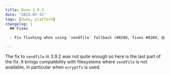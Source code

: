 ```yaml
---
title: Dune 3.9.3
date: "2023-07-31"
tags: [dune, platform]
changelog: |
  ## Fixes

  - Fix flushing when using `sendfile` fallback (#8288, fixes #8284, @alan-j-hu)

---
```


The fix to `sendfile` in 3.9.2 was not quite enough so here is the last part of
the fix. It brings compatibility with filesystems where `sendfile` is not
available, in particular when `ecryptfs` is used.
